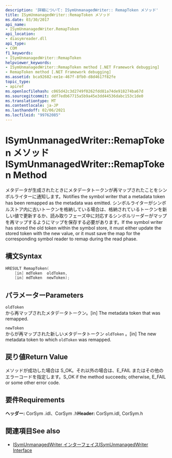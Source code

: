 ```yaml
---
description: '詳細について: ISymUnmanagedWriter:: RemapToken メソッド'
title: ISymUnmanagedWriter::RemapToken メソッド
ms.date: 03/30/2017
api_name:
- ISymUnmanagedWriter.RemapToken
api_location:
- diasymreader.dll
api_type:
- COM
f1_keywords:
- ISymUnmanagedWriter::RemapToken
helpviewer_keywords:
- ISymUnmanagedWriter::RemapToken method [.NET Framework debugging]
- RemapToken method [.NET Framework debugging]
ms.assetid: bca92682-ee1e-467f-8fb0-d8d4617f82fe
topic_type:
- apiref
ms.openlocfilehash: c065d42c3d2749f0262fdd81a74de918274ba67d
ms.sourcegitcommit: ddf7edb67715a5b9a45e3dd44536dabc153c1de0
ms.translationtype: MT
ms.contentlocale: ja-JP
ms.lasthandoff: 02/06/2021
ms.locfileid: "99762085"
---
```

# <a name="isymunmanagedwriterremaptoken-method"></a><span data-ttu-id="e8aab-103">ISymUnmanagedWriter::RemapToken メソッド</span><span class="sxs-lookup"><span data-stu-id="e8aab-103">ISymUnmanagedWriter::RemapToken Method</span></span>

<span data-ttu-id="e8aab-104">メタデータが生成されたときにメタデータトークンが再マップされたことをシンボルライターに通知します。</span><span class="sxs-lookup"><span data-stu-id="e8aab-104">Notifies the symbol writer that a metadata token has been remapped as the metadata was emitted.</span></span> <span data-ttu-id="e8aab-105">シンボルライターがシンボルストア内に古いトークンを格納している場合は、格納されているトークンを新しい値で更新するか、読み取りフェーズ中に対応するシンボルリーダーがマップを再マップするようにマップを保存する必要があります。</span><span class="sxs-lookup"><span data-stu-id="e8aab-105">If the symbol writer has stored the old token within the symbol store, it must either update the stored token with the new value, or it must save the map for the corresponding symbol reader to remap during the read phase.</span></span>  
  
## <a name="syntax"></a><span data-ttu-id="e8aab-106">構文</span><span class="sxs-lookup"><span data-stu-id="e8aab-106">Syntax</span></span>  
  
```cpp  
HRESULT RemapToken(  
    [in] mdToken  oldToken,  
    [in] mdToken  newToken);  
```  
  
## <a name="parameters"></a><span data-ttu-id="e8aab-107">パラメーター</span><span class="sxs-lookup"><span data-stu-id="e8aab-107">Parameters</span></span>  

 `oldToken`  
 <span data-ttu-id="e8aab-108">から再マップされたメタデータトークン。</span><span class="sxs-lookup"><span data-stu-id="e8aab-108">[in] The metadata token that was remapped.</span></span>  
  
 `newToken`  
 <span data-ttu-id="e8aab-109">からが再マップされた新しいメタデータトークン `oldToken` 。</span><span class="sxs-lookup"><span data-stu-id="e8aab-109">[in] The new metadata token to which `oldToken` was remapped.</span></span>  
  
## <a name="return-value"></a><span data-ttu-id="e8aab-110">戻り値</span><span class="sxs-lookup"><span data-stu-id="e8aab-110">Return Value</span></span>  

 <span data-ttu-id="e8aab-111">メソッドが成功した場合は S_OK。それ以外の場合は、E_FAIL またはその他のエラーコードを指定します。</span><span class="sxs-lookup"><span data-stu-id="e8aab-111">S_OK if the method succeeds; otherwise, E_FAIL or some other error code.</span></span>  
  
## <a name="requirements"></a><span data-ttu-id="e8aab-112">要件</span><span class="sxs-lookup"><span data-stu-id="e8aab-112">Requirements</span></span>  

 <span data-ttu-id="e8aab-113">**ヘッダー:** CorSym .idl、CorSym .h</span><span class="sxs-lookup"><span data-stu-id="e8aab-113">**Header:** CorSym.idl, CorSym.h</span></span>  
  
## <a name="see-also"></a><span data-ttu-id="e8aab-114">関連項目</span><span class="sxs-lookup"><span data-stu-id="e8aab-114">See also</span></span>

- [<span data-ttu-id="e8aab-115">ISymUnmanagedWriter インターフェイス</span><span class="sxs-lookup"><span data-stu-id="e8aab-115">ISymUnmanagedWriter Interface</span></span>](isymunmanagedwriter-interface.md)

